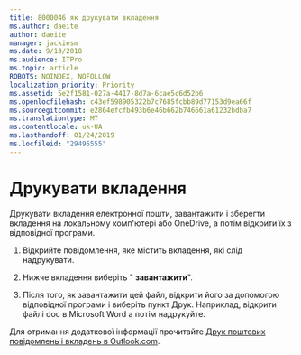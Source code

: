 ```yaml
---
title: 8000046 як друкувати вкладення
ms.author: daeite
author: daeite
manager: jackiesm
ms.date: 9/13/2018
ms.audience: ITPro
ms.topic: article
ROBOTS: NOINDEX, NOFOLLOW
localization_priority: Priority
ms.assetid: 5e2f1581-027a-4417-8d7a-6cae5c6d52b6
ms.openlocfilehash: c43ef598905322b7c7685fcbb89d77153d9ea66f
ms.sourcegitcommit: e2864efcfb493b6e46b662b746661a61232bdba7
ms.translationtype: MT
ms.contentlocale: uk-UA
ms.lasthandoff: 01/24/2019
ms.locfileid: "29495555"
---
```

# <a name="print-an-attachment"></a>Друкувати вкладення

Друкувати вкладення електронної пошти, завантажити і зберегти вкладення на локальному комп'ютері або OneDrive, а потім відкрити їх з відповідної програми.
  
1. Відкрийте повідомлення, яке містить вкладення, які слід надрукувати.
    
2. Нижче вкладення виберіть " **завантажити**". 
    
3. Після того, як завантажити цей файл, відкрити його за допомогою відповідної програми і виберіть пункт Друк. Наприклад, відкрити файлі doc в Microsoft Word а потім надрукуйте.
    
Для отримання додаткової інформації прочитайте [Друк поштових повідомлень і вкладень в Outlook.com](https://go.microsoft.com/fwlink/?linkid=2021110&amp;clcid=0x409).
  

